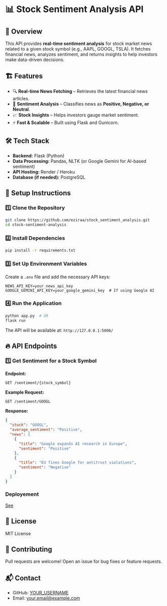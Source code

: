 # 📊 Stock Sentiment Analysis API

## 🚀 Overview
This API provides **real-time sentiment analysis** for stock market news related to a given stock symbol (e.g., AAPL, GOOGL, TSLA). It fetches financial news, analyzes sentiment, and returns insights to help investors make data-driven decisions.

## 🏗️ Features
- 🔍 **Real-time News Fetching** – Retrieves the latest financial news articles.
- 🧠 **Sentiment Analysis** – Classifies news as **Positive, Negative, or Neutral**.
- 📈 **Stock Insights** – Helps investors gauge market sentiment.
- ⚡ **Fast & Scalable** – Built using Flask and Gunicorn.

## 🛠️ Tech Stack
- **Backend:** Flask (Python)
- **Data Processing:** Pandas, NLTK (or Google Gemini for AI-based sentiment)
- **API Hosting:** Render / Heroku
- **Database (if needed):** PostgreSQL

## 📌 Setup Instructions

### 1️⃣ Clone the Repository
```bash
git clone https://github.com/eziraa/stock_sentiment_analysis.git
cd stock-sentiment-analysis
```

### 2️⃣ Install Dependencies
```bash
pip install -r requirements.txt
```

### 3️⃣ Set Up Environment Variables
Create a `.env` file and add the necessary API keys:
```
NEWS_API_KEY=your_news_api_key
GOOGLE_GEMINI_API_KEY=your_google_gemini_key  # If using Google AI
```

### 4️⃣ Run the Application
```bash
python app.py  # OR
flask run
```

The API will be available at: `http://127.0.0.1:5000/`

## 🔥 API Endpoints

### 1️⃣ Get Sentiment for a Stock Symbol
**Endpoint:**
```http
GET /sentiment/{stock_symbol}
```
**Example Request:**
```http
GET /sentiment/GOOGL
```
**Response:**
```json
{
  "stock": "GOOGL",
  "average_sentiment": "Positive",
  "news": [
    {
      "title": "Google expands AI research in Europe",
      "sentiment": "Positive"
    },
    {
      "title": "EU fines Google for antitrust violations",
      "sentiment": "Negative"
    }
  ]
}
```
### Deployement

[See](https://stock-marcket-analaysis.onrender.com)


## 📜 License
MIT License

## 🤝 Contributing
Pull requests are welcome! Open an issue for bug fixes or feature requests.

## 📬 Contact
- GitHub: [YOUR_USERNAME](https://github.com/YOUR_USERNAME)
- Email: your.email@example.com


